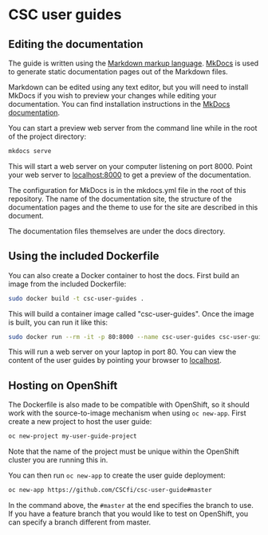 # CSC user guides

## Editing the documentation

The guide is written using the [Markdown markup
language](https://en.wikipedia.org/wiki/Markdown).
[MkDocs](http://www.mkdocs.org/) is used to generate static documentation pages
out of the Markdown files.

Markdown can be edited using any text editor, but you will need to install
MkDocs if you wish to preview your changes while editing your documentation. You
can find installation instructions in the [MkDocs
documentation](http://www.mkdocs.org/#installation).

You can start a preview web server from the command line
while in the root of the project directory:

```bash
mkdocs serve
```

This will start a web server on your computer listening on port 8000. Point your
web server to [localhost:8000](http://localhost:8000) to get a preview of the
documentation.

The configuration for MkDocs is in the mkdocs.yml file in the root of this
repository. The name of the documentation site, the structure of the
documentation pages and the theme to use for the site are described in this
document.

The documentation files themselves are under the docs directory.

## Using the included Dockerfile

You can also create a Docker container to host the docs. First build an image
from the included Dockerfile:

```bash
sudo docker build -t csc-user-guides .
```

This will build a container image called "csc-user-guides". Once the image is
built, you can run it like this:

```bash
sudo docker run --rm -it -p 80:8000 --name csc-user-guides csc-user-guides
```

This will run a web server on your laptop in port 80. You can view the content
of the user guides by pointing your browser to [localhost](http://localhost).

## Hosting on OpenShift

The Dockerfile is also made to be compatible with OpenShift, so it should work
with the source-to-image mechanism when using `oc new-app`. First create a new
project to host the user guide:

```bash
oc new-project my-user-guide-project
```

Note that the name of the project must be unique within the OpenShift cluster
you are running this in.

You can then run `oc new-app` to create the user guide deployment:

```bash
oc new-app https://github.com/CSCfi/csc-user-guide#master
```

In the command above, the `#master` at the end specifies the branch to use. If
you have a feature branch that you would like to test on OpenShift, you can
specify a branch different from master.
